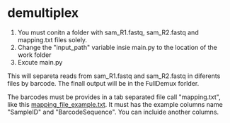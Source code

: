 # demultiplex

1) You must conitn a folder with sam_R1.fastq, sam_R2.fastq and mapping.txt files solely.
2) Change the "input_path" variable insie main.py to the location of the work folder
3) Excute main.py


This will separeta reads from sam_R1.fastq and sam_R2.fastq in diferents files by barcode.
The finall output will be in the FullDemux forlder.

The barcodes must be provides in a tab separated file call "mapping.txt", like this [mapping_file_example.txt](https://github.com/AgustinPardo/demultiplex/tree/master/example).
It must has the example columns name "SampleID" and "BarcodeSequence". You can incluide another columns.
